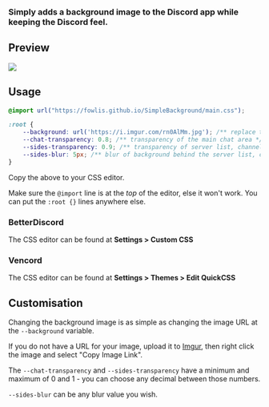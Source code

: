 ### Simply adds a background image to the Discord app while keeping the Discord feel. 
## Preview
<img src="preview.png">

## Usage
```css
@import url("https://fowlis.github.io/SimpleBackground/main.css");

:root {
    --background: url('https://i.imgur.com/rn0AlMm.jpg'); /** replace the URL with your desired image */
    --chat-transparency: 0.8; /** transparency of the main chat area */
    --sides-transparency: 0.9; /** transparency of server list, channel list & member list */
    --sides-blur: 5px; /** blur of background behind the server list, channel list & member list */
}
```

Copy the above to your CSS editor.

Make sure the `@import` line is at the *top* of the editor, else it won't work. You can put the `:root {}` lines anywhere else.
### BetterDiscord
The CSS editor can be found at __Settings > Custom CSS__
### Vencord
The CSS editor can be found at __Settings > Themes > Edit QuickCSS__

## Customisation
Changing the background image is as simple as changing the image URL at the `--background` variable.

If you do not have a URL for your image, upload it to [Imgur](https://imgur.com), then right click the image and select "Copy Image Link".

The `--chat-transparency` and `--sides-transparency` have a minimum and maximum of 0 and 1 - you can choose any decimal between those numbers.

`--sides-blur` can be any blur value you wish.